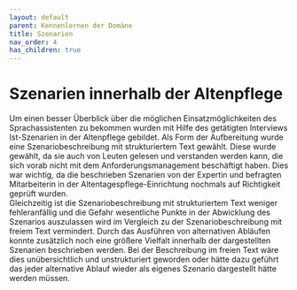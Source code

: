 ```yaml
---
layout: default
parent: Kennenlernen der Domäne
title: Szenarien
nav_order: 4
has_children: true
---
```



# Szenarien innerhalb der Altenpflege
Um einen besser Überblick über die möglichen Einsatzmöglichkeiten des Sprachassistenten zu bekommen wurden mit Hilfe des getätigten Interviews Ist-Szenarien in der Altenpflege gebildet. Als Form der Aufbereitung wurde eine Szenariobeschreibung mit strukturiertem Text gewählt. Diese wurde gewählt, da sie auch von Leuten gelesen und verstanden werden kann, die sich vorab nicht mit dem Anforderungsmanagement beschäftigt haben. Dies war wichtig, da die beschrieben Szenarien von der Expertin und befragten Mitarbeiterin in der Altentagespflege-Einrichtung nochmals auf Richtigkeit geprüft wurden.<br/> Gleichzeitig ist die Szenariobeschreibung mit strukturiertem Text weniger fehleranfällig und die Gefahr wesentliche Punkte in der Abwicklung des Szenarios auszulassen wird im Vergleich zu der Szenariobeschreibung mit freiem Text vermindert. Durch das Ausführen von alternativen Abläufen konnte zusätzlich noch eine größere Vielfalt innerhalb der dargestellten Szenarien beschrieben werden. Bei der Beschreibung im freien Text wäre dies unübersichtlich und unstrukturiert geworden oder hätte dazu geführt das jeder alternative Ablauf wieder als eigenes Szenario dargestellt hätte werden müssen. 